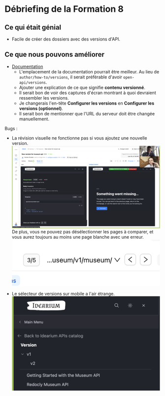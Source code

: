# Débriefing de la Formation 8

## Ce qui était génial

- Facile de créer des dossiers avec des versions d'API.

## Ce que nous pouvons améliorer

- [Documentation](https://beta-docs.redocly.com/author/how-to/versions/)
  - L'emplacement de la documentation pourrait être meilleur. Au lieu de `author/how-to/versions`, il serait préférable d'avoir `open-api/versions`.
  - Ajouter une explication de ce que signifie **contenu versionné**.
  - Il serait bon de voir des captures d'écran montrant à quoi devraient ressembler les versions.
  - Je changerais l'en-tête **Configurer les versions** en **Configurer les versions (optionnel)**.
  - Il serait bon de mentionner que l'URL du serveur doit être changée manuellement.

Bugs :

- La révision visuelle ne fonctionne pas si vous ajoutez une nouvelle version.
  ![img](/images/debrief-8-visual-review.png)
  De plus, vous ne pouvez pas désélectionner les pages à comparer, et vous aurez toujours au moins une page blanche avec une erreur.
  ![img](/images/debrief-8-visual-review-2.png)

- Le sélecteur de versions sur mobile a l'air étrange.
  ![img](/images/debrief-8-versions.png)
